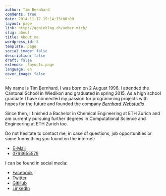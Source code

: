 ```yaml
---
author: Tim Bernhard
comments: true
date: 2014-11-17 19:14:13+00:00
layout: page
link: http://genieblog.ch/ueber-mich/
slug: about
title: About me
wordpress_id: 8
template: page
social_image: false
description: false
draft: false
extends: _layouts.page
language: en
cover_image: false
---
```


<a name="Tim Bernhard" id="Tim Bernhard"></a>

My name is Tim Bernhard, I was born on 2 August 1996.
I attended the Cantonal School in Wiedikon and graduated in spring 2015. 
As a high school graduate I have connected my passion for programming projects with hopes for the future and founded the company [_Bernhard Webstudio_](http://bernhard-webstudio.ch).

Since then, I finished a Bachelor in Chemical Engineering at ETH Zurich 
and am currently pursuing further degrees in Computational Science 
and Engineering at ETH Zurich too.

Do not hesitate to contact me, in case of questions, job opportunities 
or some funny thing you found on the internet:

- [E-Mail](mailto:tim@bernhard-webstudio.ch)
- [0763655579](tel:+41763655579)

I can be found in social media:

- [Facebook](https://facebook.com/tim.genie.bernhard)
- [Twitter](https://twitter.com/genie_tim)
- [GitHub](https://github.com/genietim)
- [LinkedIn](https://www.linkedin.com/in/timgeniebernhard/)
